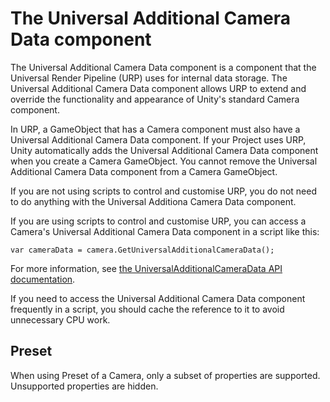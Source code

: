 # The Universal Additional Camera Data component

The Universal Additional Camera Data component is a component that the Universal Render Pipeline (URP) uses for internal data storage. The Universal Additional Camera Data component allows URP to extend and override the functionality and appearance of Unity's standard Camera component.

In URP, a GameObject that has a Camera component must also have a Universal Additional Camera Data component. If your Project uses URP, Unity automatically adds the Universal Additional Camera Data component when you create a Camera GameObject. You cannot remove the Universal Additional Camera Data component from a Camera GameObject.

If you are not using scripts to control and customise URP, you do not need to do anything with the Universal Additiona Camera Data component.

If you are using scripts to control and customise URP, you can access a Camera's Universal Additional Camera Data component in a script like this:

```
var cameraData = camera.GetUniversalAdditionalCameraData();
```

For more information, see [the UniversalAdditionalCameraData API documentation](../api/UnityEngine.Rendering.Universal.UniversalAdditionalCameraData.html).

If you need to access the Universal Additional Camera Data component frequently in a script, you should cache the reference to it to avoid unnecessary CPU work.

## Preset
When using Preset of a Camera, only a subset of properties are supported. Unsupported properties are hidden.
